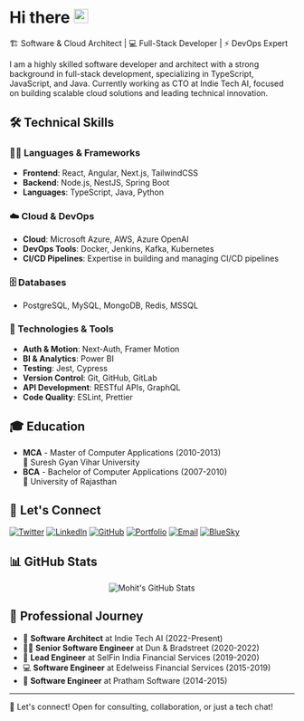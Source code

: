 # Hi there <img src="https://media.giphy.com/media/hvRJCLFzcasrR4ia7z/giphy.gif" width="25px">

 🏗️ Software & Cloud Architect | 💻 Full-Stack Developer | ⚡ DevOps Expert

I am a highly skilled software developer and architect with a strong background in full-stack development, specializing in TypeScript, JavaScript, and Java. Currently working as CTO at Indie Tech AI, focused on building scalable cloud solutions and leading technical innovation.

## 🛠️ Technical Skills  

### 👨‍💻 Languages & Frameworks  
- **Frontend**: React, Angular, Next.js, TailwindCSS  
- **Backend**: Node.js, NestJS, Spring Boot  
- **Languages**: TypeScript, Java, Python  

### ☁️ Cloud & DevOps  
- **Cloud**: Microsoft Azure, AWS, Azure OpenAI  
- **DevOps Tools**: Docker, Jenkins, Kafka, Kubernetes  
- **CI/CD Pipelines**: Expertise in building and managing CI/CD pipelines  

### 🗄️ Databases  
- PostgreSQL, MySQL, MongoDB, Redis, MSSQL  

### 🔧 Technologies & Tools  
- **Auth & Motion**: Next-Auth, Framer Motion  
- **BI & Analytics**: Power BI  
- **Testing**: Jest, Cypress  
- **Version Control**: Git, GitHub, GitLab  
- **API Development**: RESTful APIs, GraphQL  
- **Code Quality**: ESLint, Prettier  

## 🎓 Education

- **MCA** - Master of Computer Applications (2010-2013)
  <br/>📍 Suresh Gyan Vihar University
- **BCA** - Bachelor of Computer Applications (2007-2010)
  <br/>📍 University of Rajasthan

## 🤝 Let's Connect

[![Twitter](https://img.shields.io/badge/Twitter-%40aboutmohit-1DA1F2?style=for-the-badge&logo=twitter&logoColor=white)](https://twitter.com/aboutmohit)
[![LinkedIn](https://img.shields.io/badge/LinkedIn-mohitaroralive-0077B5?style=for-the-badge&logo=linkedin&logoColor=white)](https://linkedin.com/in/mohitaroralive)
[![GitHub](https://img.shields.io/badge/GitHub-imohitarora-181717?style=for-the-badge&logo=github&logoColor=white)](https://github.com/imohitarora)
[![Portfolio](https://img.shields.io/badge/Website-aboutmohit.com-4CAF50?style=for-the-badge&logo=google-chrome&logoColor=white)](https://aboutmohit.com)
[![Email](https://img.shields.io/badge/Email-me%40aboutmohit.com-D14836?style=for-the-badge&logo=gmail&logoColor=white)](mailto:me@aboutmohit.com)
[![BlueSky](https://img.shields.io/badge/BlueSky-aboutmohit.com-0285FF?style=for-the-badge&logo=bluesky&logoColor=white)](https://bsky.app/profile/aboutmohit.com)

## 📊 GitHub Stats

<p align="center">
  <img src="https://github-readme-stats.vercel.app/api?username=imohitarora&show_icons=true&theme=tokyonight" alt="Mohit's GitHub Stats" />
</p>

## 💼 Professional Journey

- 🎯 **Software Architect** at Indie Tech AI (2022-Present)
- 👨‍💼 **Senior Software Engineer** at Dun & Bradstreet (2020-2022)
- 🚀 **Lead Engineer** at SelFin India Financial Services (2019-2020)
- 💻 **Software Engineer** at Edelweiss Financial Services (2015-2019)
- 🌟 **Software Engineer** at Pratham Software (2014-2015)

---

💬 Let's connect! Open for consulting, collaboration, or just a tech chat!
